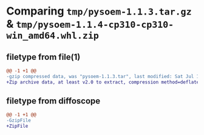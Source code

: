 # Comparing `tmp/pysoem-1.1.3.tar.gz` & `tmp/pysoem-1.1.4-cp310-cp310-win_amd64.whl.zip`

## filetype from file(1)

```diff
@@ -1 +1 @@
-gzip compressed data, was "pysoem-1.1.3.tar", last modified: Sat Jul 15 07:30:01 2023, max compression
+Zip archive data, at least v2.0 to extract, compression method=deflate
```

## filetype from diffoscope

```diff
@@ -1 +1 @@
-GzipFile
+ZipFile
```

